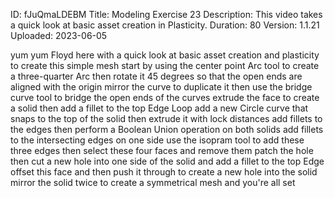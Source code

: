 ID: fJuQmaLDEBM
Title: Modeling Exercise 23
Description: This video takes a quick look at basic asset creation in Plasticity.
Duration: 80
Version: 1.1.21
Uploaded: 2023-06-05

yum yum
Floyd here with a quick look at basic
asset creation and plasticity to create
this simple mesh start by using the
center point Arc tool to create a
three-quarter Arc then rotate it 45
degrees so that the open ends are
aligned with the origin mirror the curve
to duplicate it then use the bridge
curve tool to bridge the open ends of
the curves extrude the face to create a
solid then add a fillet to the top Edge
Loop
add a new Circle curve that snaps to the
top of the solid then extrude it with
lock distances
add fillets to the edges then perform a
Boolean Union operation on both solids
add fillets to the intersecting edges on
one side
use the isopram tool to add these three
edges
then select these four faces and remove
them
patch the hole
then cut a new hole into one side of the
solid and add a fillet to the top Edge
offset this face and then push it
through to create a new hole into the
solid
mirror the solid twice to create a
symmetrical mesh and you're all set

